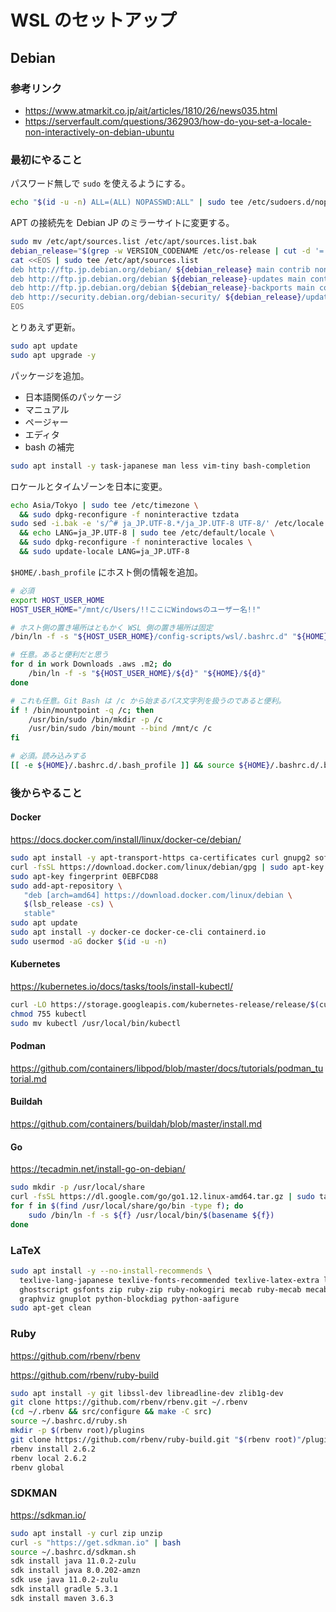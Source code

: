 WSL のセットアップ
====

## Debian

### 参考リンク

* https://www.atmarkit.co.jp/ait/articles/1810/26/news035.html
* https://serverfault.com/questions/362903/how-do-you-set-a-locale-non-interactively-on-debian-ubuntu

### 最初にやること

パスワード無しで `sudo` を使えるようにする。

```bash
echo "$(id -u -n) ALL=(ALL) NOPASSWD:ALL" | sudo tee /etc/sudoers.d/nopassword
```

APT の接続先を Debian JP のミラーサイトに変更する。

```bash
sudo mv /etc/apt/sources.list /etc/apt/sources.list.bak
debian_release="$(grep -w VERSION_CODENAME /etc/os-release | cut -d '=' -f 2)"
cat <<EOS | sudo tee /etc/apt/sources.list
deb http://ftp.jp.debian.org/debian/ ${debian_release} main contrib non-free
deb http://ftp.jp.debian.org/debian ${debian_release}-updates main contrib non-free
deb http://ftp.jp.debian.org/debian ${debian_release}-backports main contrib non-free
deb http://security.debian.org/debian-security/ ${debian_release}/updates main contrib non-free
EOS
```

とりあえず更新。

```bash
sudo apt update
sudo apt upgrade -y
```

パッケージを追加。

* 日本語関係のパッケージ
* マニュアル
* ページャー
* エディタ
* bash の補完

```bash
sudo apt install -y task-japanese man less vim-tiny bash-completion
```

ロケールとタイムゾーンを日本に変更。

```bash
echo Asia/Tokyo | sudo tee /etc/timezone \
  && sudo dpkg-reconfigure -f noninteractive tzdata
sudo sed -i.bak -e 's/^# ja_JP.UTF-8.*/ja_JP.UTF-8 UTF-8/' /etc/locale.gen \
  && echo LANG=ja_JP.UTF-8 | sudo tee /etc/default/locale \
  && sudo dpkg-reconfigure -f noninteractive locales \
  && sudo update-locale LANG=ja_JP.UTF-8
```

`$HOME/.bash_profile` にホスト側の情報を追加。

```bash
# 必須
export HOST_USER_HOME
HOST_USER_HOME="/mnt/c/Users/!!ここにWindowsのユーザー名!!"

# ホスト側の置き場所はともかく WSL 側の置き場所は固定
/bin/ln -f -s "${HOST_USER_HOME}/config-scripts/wsl/.bashrc.d" "${HOME}/.bashrc.d"

# 任意。あると便利だと思う
for d in work Downloads .aws .m2; do
    /bin/ln -f -s "${HOST_USER_HOME}/${d}" "${HOME}/${d}"
done

# これも任意。Git Bash は /c から始まるパス文字列を扱うのであると便利。
if ! /bin/mountpoint -q /c; then
    /usr/bin/sudo /bin/mkdir -p /c
    /usr/bin/sudo /bin/mount --bind /mnt/c /c
fi

# 必須。読み込みする
[[ -e ${HOME}/.bashrc.d/.bash_profile ]] && source ${HOME}/.bashrc.d/.bash_profile
```

### 後からやること

#### Docker

https://docs.docker.com/install/linux/docker-ce/debian/

```bash
sudo apt install -y apt-transport-https ca-certificates curl gnupg2 software-properties-common
curl -fsSL https://download.docker.com/linux/debian/gpg | sudo apt-key add -
sudo apt-key fingerprint 0EBFCD88
sudo add-apt-repository \
   "deb [arch=amd64] https://download.docker.com/linux/debian \
   $(lsb_release -cs) \
   stable"
sudo apt update
sudo apt install -y docker-ce docker-ce-cli containerd.io
sudo usermod -aG docker $(id -u -n)
```

#### Kubernetes

https://kubernetes.io/docs/tasks/tools/install-kubectl/

```bash
curl -LO https://storage.googleapis.com/kubernetes-release/release/$(curl -s https://storage.googleapis.com/kubernetes-release/release/stable.txt)/bin/linux/amd64/kubectl
chmod 755 kubectl
sudo mv kubectl /usr/local/bin/kubectl
```

#### Podman

https://github.com/containers/libpod/blob/master/docs/tutorials/podman_tutorial.md

#### Buildah

https://github.com/containers/buildah/blob/master/install.md

#### Go

https://tecadmin.net/install-go-on-debian/

```bash
sudo mkdir -p /usr/local/share
curl -fsSL https://dl.google.com/go/go1.12.linux-amd64.tar.gz | sudo tar -C /usr/local/share -xzf -
for f in $(find /usr/local/share/go/bin -type f); do
    sudo /bin/ln -f -s ${f} /usr/local/bin/$(basename ${f})
done
```

### LaTeX

```bash
sudo apt install -y --no-install-recommends \
  texlive-lang-japanese texlive-fonts-recommended texlive-latex-extra lmodern fonts-lmodern tex-gyre fonts-texgyre texlive-pictures \
  ghostscript gsfonts zip ruby-zip ruby-nokogiri mecab ruby-mecab mecab-ipadic-utf8 poppler-data cm-super \
  graphviz gnuplot python-blockdiag python-aafigure
sudo apt-get clean
```

### Ruby

https://github.com/rbenv/rbenv

https://github.com/rbenv/ruby-build

```bash
sudo apt install -y git libssl-dev libreadline-dev zlib1g-dev
git clone https://github.com/rbenv/rbenv.git ~/.rbenv
(cd ~/.rbenv && src/configure && make -C src)
source ~/.bashrc.d/ruby.sh
mkdir -p $(rbenv root)/plugins
git clone https://github.com/rbenv/ruby-build.git "$(rbenv root)"/plugins/ruby-build
rbenv install 2.6.2
rbenv local 2.6.2
rbenv global
```

### SDKMAN

https://sdkman.io/

```bash
sudo apt install -y curl zip unzip
curl -s "https://get.sdkman.io" | bash
source ~/.bashrc.d/sdkman.sh
sdk install java 11.0.2-zulu
sdk install java 8.0.202-amzn
sdk use java 11.0.2-zulu
sdk install gradle 5.3.1
sdk install maven 3.6.3
```
